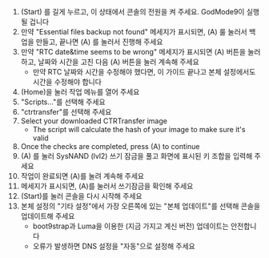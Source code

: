 1. (Start) 를 길게 누르고, 이 상태에서 콘솔의 전원을 켜 주세요. GodMode9이 실행될 겁니다
2. 만약 "Essential files backup not found" 메세지가 표시되면, (A) 룰 눌러서 백업을 만들고, 끝나면 (A) 를 눌러서 진행해 주세요
3. 만약 "RTC date&time seems to be wrong" 메세지가 표시되면 (A) 버튼을 눌러 하고, 날짜와 시간을 고친 다음 (A) 버튼을 눌러 계속해 주세요
   - 만약 RTC 날짜와 시간을 수정해야 했다면, 이 가이드 끝나고 본체 설정에서도 시간을 수정해야 합니다
4. (Home)을 눌러 작업 메뉴를 열어 주세요
5. "Scripts..."를 선택해 주세요
6. "ctrtransfer"를 선택해 주세요
7. Select your downloaded CTRTransfer image
   - The script will calculate the hash of your image to make sure it's valid
8. Once the checks are completed, press (A) to continue
9. (A) 를 눌러 SysNAND (lvl2) 쓰기 잠금을 풀고 화면에 표시된 키 조합을 입력해 주세요
10. 작업이 완료되면 (A)를 눌려 계속해 주세요
11. 메세지가 표시되면, (A)를 눌러서 쓰기잠금을 확인해 주세요
12. (Start)를 눌러 콘솔을 다시 시작해 주세요
13. 본체 설정의 "기타 설정"에서 가장 오른쪽에 있는 "본체 업데이트"를 선택해 콘솔을 업데이트해 주세요
    - boot9strap과 Luma을 이용한 (지금 가지고 계신 버전) 업데이트는 안전합니다
    - 오류가 발생하면 DNS 설정을 "자동"으로 설정해 주세요
